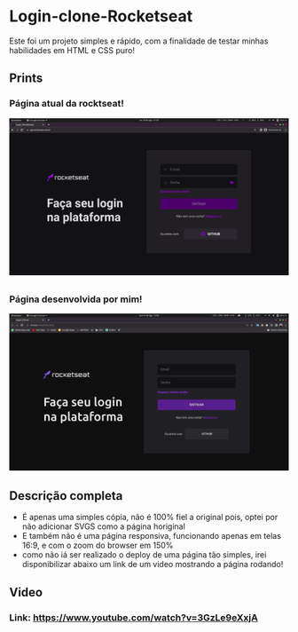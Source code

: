 # Login-clone-Rocketseat
Este foi um projeto simples e rápido, com a finalidade de testar minhas habilidades em HTML e CSS puro!

##

## Prints
### Página atual da rocktseat!

<div> <img src='./images/readme/Rocketseat-Login.png' alt=''/> </div>

##

### Página desenvolvida por mim!

<div><img src='./images/readme/Login-clone.png' alt=''/> </div>

##

## Descrição completa
- É apenas uma simples cópia, não é 100% fiel a original pois, optei por não adicionar SVGS como a página horiginal
- E também não é uma página responsiva, funcionando apenas em telas 16:9, e com o zoom do browser em 150%
- como não iá ser realizado o deploy de uma página tão simples, irei disponibilizar abaixo um link de um video mostrando a página rodando!

## Video

### Link: https://www.youtube.com/watch?v=3GzLe9eXxjA